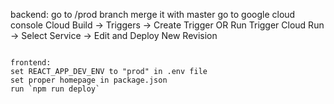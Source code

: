 backend:
go to /prod branch
merge it with master
go to google cloud console
Cloud Build -> Triggers -> Create Trigger OR Run Trigger
Cloud Run -> Select Service -> Edit and Deploy New Revision

```

frontend:
set REACT_APP_DEV_ENV to "prod" in .env file
set proper homepage in package.json
run `npm run deploy`


```
